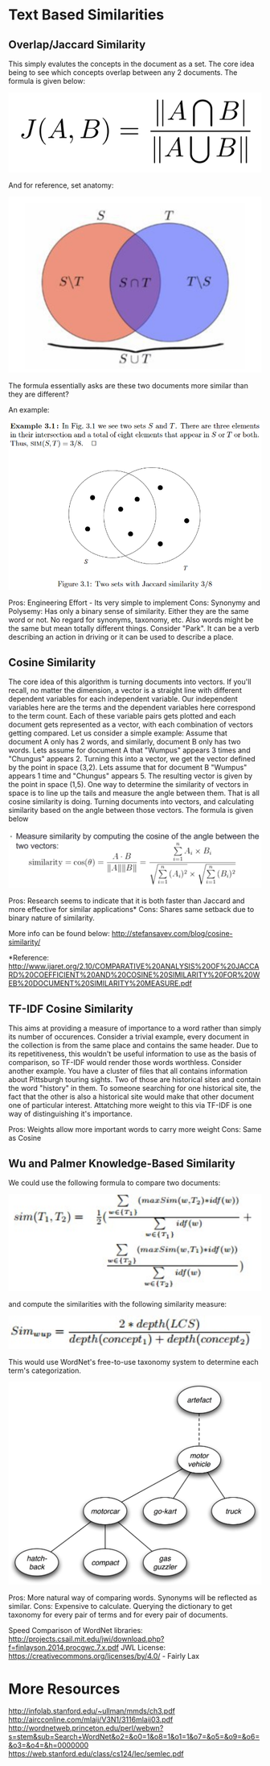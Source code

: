 # Text Based Similarities

## Overlap/Jaccard Similarity

This simply evalutes the concepts in the document as a set. The core idea being to see which concepts overlap between any 2 documents. The formula is given below:

![](/img/ovelap.PNG?raw=true) 

And for reference, set anatomy:

![](/img/set_vis.PNG?raw=true) 

The formula essentially asks are these two documents more similar than they are different?

An example:

![](/img/jaccard_example.PNG?raw=true) 

Pros: Engineering Effort - Its very simple to implement
Cons: Synonymy and Polysemy: Has only a binary sense of similarity. Either they are the same word or not. No regard for synonyms, taxonomy, etc. Also words might be the same but mean totally different things. Consider "Park". It can be a verb describing an action in driving or it can be used to describe a place.

## Cosine Similarity

The core idea of this algorithm is turning documents into vectors. If you'll recall, no matter the dimension, a vector is a straight line  with different dependent variables for each independent variable. Our independent variables here are the terms and the dependent variables here correspond to the term count. Each of these variable pairs gets plotted and each document gets represented as a vector, with each combination of vectors getting compared.  Let us consider a simple example: Assume that document A only has 2 words, and similarly, document B only has two words. Lets assume for document A that "Wumpus" appears 3 times and "Chungus" appears 2. Turning this into a vector, we get the vector defined by the point in space (3,2). Lets assume that for document B "Wumpus" appears 1 time and "Chungus" appears 5. The resulting vector is given by the point in space (1,5). One way to determine the similarity of vectors in space is to line up the tails and measure the angle between them. That is all cosine similarity is doing. Turning documents into vectors, and calculating similarity based on the angle between those vectors. The formula is given below

![](/img/cosine.PNG?raw=true) 

Pros: Research seems to indicate that it is both faster than Jaccard and more effective for similar applications*
Cons: Shares same setback due to binary nature of similarity.

More info can be found below:
http://stefansavev.com/blog/cosine-similarity/

*Reference:
http://www.ijaret.org/2.10/COMPARATIVE%20ANALYSIS%20OF%20JACCARD%20COEFFICIENT%20AND%20COSINE%20SIMILARITY%20FOR%20WEB%20DOCUMENT%20SIMILARITY%20MEASURE.pdf

## TF-IDF Cosine Similarity

This aims at providing a measure of importance to a word rather than simply its number of occurences. Consider a trivial example, every document in the collection is from the same place and contains the same header. Due to its repetitiveness, this wouldn't be useful information to use as the basis of comparison, so TF-IDF would render those words worthless. Consider another example. You have a cluster of files that all contains information about Pittsburgh touring sights. Two of those are historical sites and contain the word "history" in them. To someone searching for one historical site, the fact that the other is also a historical site would make that other document one of particular interest. Attatching more weight to this via TF-IDF is one way of distinguishing it's importance.

Pros: Weights allow more important words to carry more weight
Cons: Same as Cosine

## Wu and Palmer Knowledge-Based Similarity

We could use the following formula to compare two documents:

![](/img/knowledge_based.PNG?raw=true) 

and compute the similarities with the following similarity measure:

![](/img/wup.PNG?raw=true) 

This would use WordNet's free-to-use taxonomy system to determine each term's categorization.

![](/img/wordnet-hierarchy.png?raw=true)

Pros: More natural way of comparing words. Synonyms will be reflected as similar.
Cons: Expensive to calculate. Querying the dictionary to get taxonomy for every pair of terms and for every pair of documents.

Speed Comparison of WordNet libraries: http://projects.csail.mit.edu/jwi/download.php?f=finlayson.2014.procgwc.7.x.pdf
JWL License: https://creativecommons.org/licenses/by/4.0/  - Fairly Lax


# More Resources

http://infolab.stanford.edu/~ullman/mmds/ch3.pdf
http://aircconline.com/mlaij/V3N1/3116mlaij03.pdf
http://wordnetweb.princeton.edu/perl/webwn?s=stem&sub=Search+WordNet&o2=&o0=1&o8=1&o1=1&o7=&o5=&o9=&o6=&o3=&o4=&h=0000000
https://web.stanford.edu/class/cs124/lec/semlec.pdf

